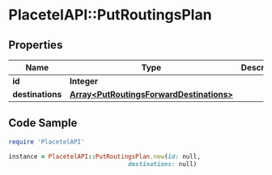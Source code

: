 # PlacetelAPI::PutRoutingsPlan

## Properties

Name | Type | Description | Notes
------------ | ------------- | ------------- | -------------
**id** | **Integer** |  | 
**destinations** | [**Array&lt;PutRoutingsForwardDestinations&gt;**](PutRoutingsForwardDestinations.md) |  | [optional] 

## Code Sample

```ruby
require 'PlacetelAPI'

instance = PlacetelAPI::PutRoutingsPlan.new(id: null,
                                 destinations: null)
```


